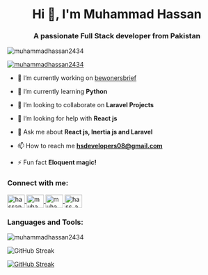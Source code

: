 <h1 align="center">Hi 👋, I'm Muhammad Hassan</h1>
<h3 align="center">A passionate Full Stack developer from Pakistan</h3>

<p align="left">
  <img src="https://komarev.com/ghpvc/?username=muhammadhassan2434&label=Profile%20views&color=0e75b6&style=flat" alt="muhammadhassan2434" />
</p>

<p align="left">
  <a href="https://github.com/ryo-ma/github-profile-trophy">
    <img src="https://github-profile-trophy.vercel.app/?username=muhammadhassan2434" alt="muhammadhassan2434" />
  </a>
</p>

- 🔭 I’m currently working on [bewonersbrief](https://bewonersbrief.nl/)

- 🌱 I’m currently learning **Python**

- 👯 I’m looking to collaborate on **Laravel Projects**

- 🤝 I’m looking for help with **React js**

- 💬 Ask me about **React js, Inertia js and Laravel**

- 📫 How to reach me **hsdevelopers08@gmail.com**

- ⚡ Fun fact **Eloquent magic!**

<h3 align="left">Connect with me:</h3>
<p align="left">
  <a href="https://twitter.com/hassan24340107" target="blank">
    <img align="center" src="https://raw.githubusercontent.com/rahuldkjain/github-profile-readme-generator/master/src/images/icons/Social/twitter.svg" alt="hassan24340107" height="30" width="40" />
  </a>
  <a href="https://www.linkedin.com/in/muhammad-hassan07" target="blank">
    <img align="center" src="https://raw.githubusercontent.com/rahuldkjain/github-profile-readme-generator/master/src/images/icons/Social/linked-in-alt.svg" alt="muhammad-hassan07" height="30" width="40" />
  </a>
  <a href="https://fb.com/muhammad hassan" target="blank">
    <img align="center" src="https://raw.githubusercontent.com/rahuldkjain/github-profile-readme-generator/master/src/images/icons/Social/facebook.svg" alt="muhammad hassan" height="30" width="40" />
  </a>
  <a href="https://instagram.com/hass_an_07" target="blank">
    <img align="center" src="https://raw.githubusercontent.com/rahuldkjain/github-profile-readme-generator/master/src/images/icons/Social/instagram.svg" alt="hass_an_07" height="30" width="40" />
  </a>
</p>

<h3 align="left">Languages and Tools:</h3>
<p align="left">
  <!-- Your tools here remain unchanged -->
</p>

<!-- ✅ GitHub Top Languages -->
<p>
  <img align="center" src="https://github-readme-stats.vercel.app/api/top-langs?username=muhammadhassan2434&show_icons=true&locale=en&layout=compact" alt="muhammadhassan2434" />
</p>

<!-- ✅ GitHub Streak -->
<p>
  <img align="center" src="https://github-readme-streak-stats.herokuapp.com/?user=muhammadhassan2434" alt="GitHub Streak" />
</p>

<!-- Optional Clickable Version -->
[![GitHub Streak](https://github-readme-streak-stats.herokuapp.com?user=muhammadhassan2434)](https://git.io/streak-stats)
